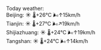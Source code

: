 Today weather:  
Beijing: ☀️   🌡️+26°C 🌬️↑15km/h  
Tianjin: ☀️   🌡️+27°C 🌬️↗19km/h  
Shijiazhuang: ☀️   🌡️+24°C 🌬️↑19km/h  
Tangshan: ☀️   🌡️+24°C 🌬️↑14km/h  
